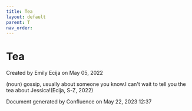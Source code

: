 ```yaml
---
title: Tea
layout: default
parent: T
nav_order:
---
```


# Tea

Created by  Emily Ecija on May 05, 2022

(noun) gossip, usually about someone you know.I can't wait to tell you the tea about Jessica!(Ecija, S-Z, 2022)

Document generated by Confluence on May 22, 2023 12:37


